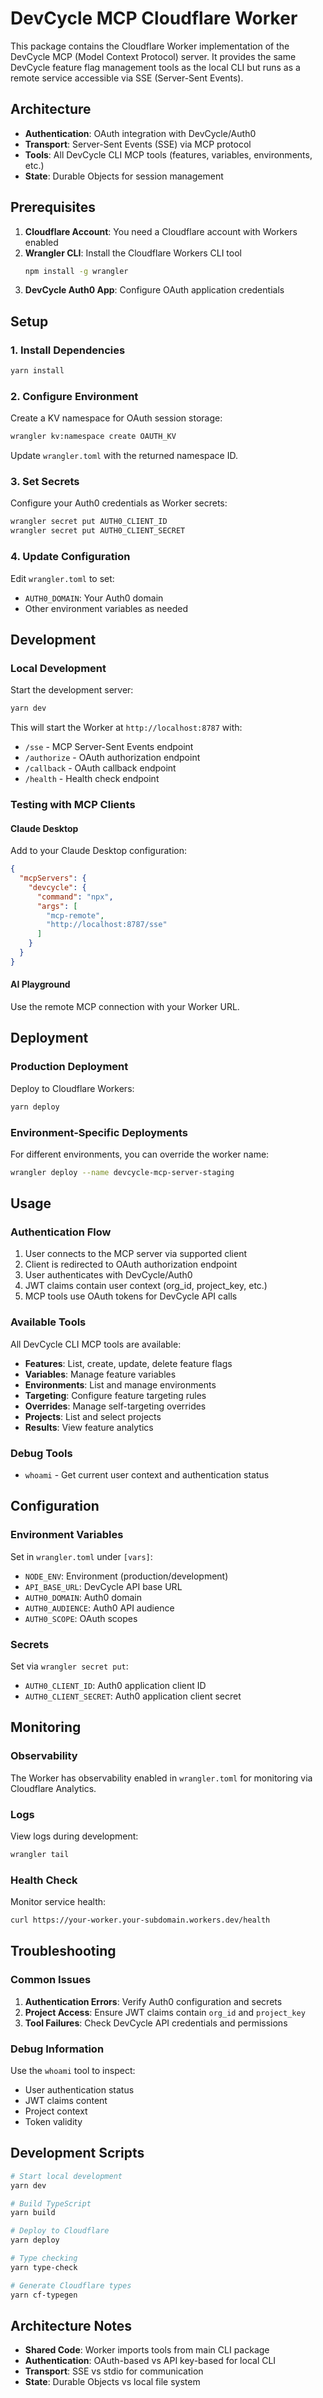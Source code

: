 # DevCycle MCP Cloudflare Worker

This package contains the Cloudflare Worker implementation of the DevCycle MCP (Model Context Protocol) server. It provides the same DevCycle feature flag management tools as the local CLI but runs as a remote service accessible via SSE (Server-Sent Events).

## Architecture

- **Authentication**: OAuth integration with DevCycle/Auth0
- **Transport**: Server-Sent Events (SSE) via MCP protocol
- **Tools**: All DevCycle CLI MCP tools (features, variables, environments, etc.)
- **State**: Durable Objects for session management

## Prerequisites

1. **Cloudflare Account**: You need a Cloudflare account with Workers enabled
2. **Wrangler CLI**: Install the Cloudflare Workers CLI tool
   ```bash
   npm install -g wrangler
   ```
3. **DevCycle Auth0 App**: Configure OAuth application credentials

## Setup

### 1. Install Dependencies

```bash
yarn install
```

### 2. Configure Environment

Create a KV namespace for OAuth session storage:

```bash
wrangler kv:namespace create OAUTH_KV
```

Update `wrangler.toml` with the returned namespace ID.

### 3. Set Secrets

Configure your Auth0 credentials as Worker secrets:

```bash
wrangler secret put AUTH0_CLIENT_ID
wrangler secret put AUTH0_CLIENT_SECRET
```

### 4. Update Configuration

Edit `wrangler.toml` to set:
- `AUTH0_DOMAIN`: Your Auth0 domain
- Other environment variables as needed

## Development

### Local Development

Start the development server:

```bash
yarn dev
```

This will start the Worker at `http://localhost:8787` with:
- `/sse` - MCP Server-Sent Events endpoint
- `/authorize` - OAuth authorization endpoint
- `/callback` - OAuth callback endpoint
- `/health` - Health check endpoint

### Testing with MCP Clients

#### Claude Desktop

Add to your Claude Desktop configuration:

```json
{
  "mcpServers": {
    "devcycle": {
      "command": "npx",
      "args": [
        "mcp-remote",
        "http://localhost:8787/sse"
      ]
    }
  }
}
```

#### AI Playground

Use the remote MCP connection with your Worker URL.

## Deployment

### Production Deployment

Deploy to Cloudflare Workers:

```bash
yarn deploy
```

### Environment-Specific Deployments

For different environments, you can override the worker name:

```bash
wrangler deploy --name devcycle-mcp-server-staging
```

## Usage

### Authentication Flow

1. User connects to the MCP server via supported client
2. Client is redirected to OAuth authorization endpoint
3. User authenticates with DevCycle/Auth0
4. JWT claims contain user context (org_id, project_key, etc.)
5. MCP tools use OAuth tokens for DevCycle API calls

### Available Tools

All DevCycle CLI MCP tools are available:

- **Features**: List, create, update, delete feature flags
- **Variables**: Manage feature variables
- **Environments**: List and manage environments
- **Targeting**: Configure feature targeting rules
- **Overrides**: Manage self-targeting overrides
- **Projects**: List and select projects
- **Results**: View feature analytics

### Debug Tools

- `whoami` - Get current user context and authentication status

## Configuration

### Environment Variables

Set in `wrangler.toml` under `[vars]`:

- `NODE_ENV`: Environment (production/development)
- `API_BASE_URL`: DevCycle API base URL
- `AUTH0_DOMAIN`: Auth0 domain
- `AUTH0_AUDIENCE`: Auth0 API audience
- `AUTH0_SCOPE`: OAuth scopes

### Secrets

Set via `wrangler secret put`:

- `AUTH0_CLIENT_ID`: Auth0 application client ID
- `AUTH0_CLIENT_SECRET`: Auth0 application client secret

## Monitoring

### Observability

The Worker has observability enabled in `wrangler.toml` for monitoring via Cloudflare Analytics.

### Logs

View logs during development:

```bash
wrangler tail
```

### Health Check

Monitor service health:

```bash
curl https://your-worker.your-subdomain.workers.dev/health
```

## Troubleshooting

### Common Issues

1. **Authentication Errors**: Verify Auth0 configuration and secrets
2. **Project Access**: Ensure JWT claims contain `org_id` and `project_key`
3. **Tool Failures**: Check DevCycle API credentials and permissions

### Debug Information

Use the `whoami` tool to inspect:
- User authentication status
- JWT claims content
- Project context
- Token validity

## Development Scripts

```bash
# Start local development
yarn dev

# Build TypeScript
yarn build

# Deploy to Cloudflare
yarn deploy

# Type checking
yarn type-check

# Generate Cloudflare types
yarn cf-typegen
```

## Architecture Notes

- **Shared Code**: Worker imports tools from main CLI package
- **Authentication**: OAuth-based vs API key-based for local CLI
- **Transport**: SSE vs stdio for communication
- **State**: Durable Objects vs local file system 